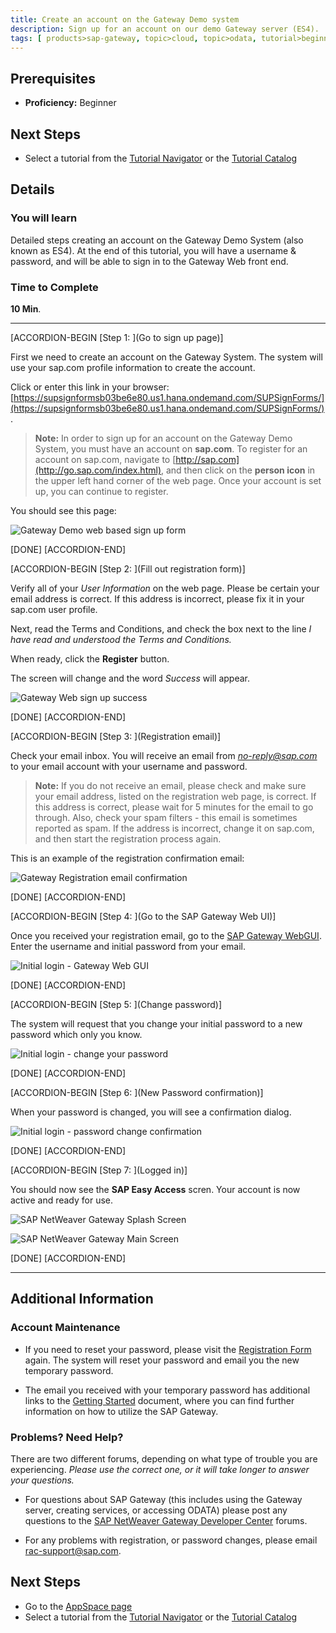 ```yaml
---
title: Create an account on the Gateway Demo system
description: Sign up for an account on our demo Gateway server (ES4).
tags: [ products>sap-gateway, topic>cloud, topic>odata, tutorial>beginner ]
---
```

## Prerequisites  
 - **Proficiency:** Beginner

## Next Steps
 - Select a tutorial from the [Tutorial Navigator](http://go.sap.com/developer/tutorial-navigator.html) or the [Tutorial Catalog](http://go.sap.com/developer/tutorials.html)

## Details
### You will learn
Detailed steps creating an account on the Gateway Demo System (also known as ES4).  At the end of this tutorial, you will have a username & password, and will be able to sign in to the Gateway Web front end.

### Time to Complete
**10 Min**.

---

[ACCORDION-BEGIN [Step 1: ](Go to sign up page)]

First we need to create an account on the Gateway System.  The system will use your sap.com profile information to create the account.

Click or enter this link in your browser: [https://supsignformsb03be6e80.us1.hana.ondemand.com/SUPSignForms/](https://supsignformsb03be6e80.us1.hana.ondemand.com/SUPSignForms/).

> **Note:** In order to sign up for an account on the Gateway Demo System, you must have an account on **sap.com**.  To register for an account on sap.com, navigate to [http://sap.com](http://go.sap.com/index.html), and then click on the **person icon** in the upper left hand corner of the web page. Once your account is set up, you can continue to register.

You should see this page:

![Gateway Demo web based sign up form](https://raw.githubusercontent.com/SAPDocuments/Tutorials/master/tutorials/gateway-demo-signup/1.png)

[DONE]
[ACCORDION-END]

[ACCORDION-BEGIN [Step 2: ](Fill out registration form)]

Verify all of your *User Information* on the web page.   Please be certain your email address is correct.  If this address is incorrect, please fix it in your sap.com user profile.

Next, read the Terms and Conditions, and check the box next to the line *I have read and understood the Terms and Conditions.*

When ready, click the **Register** button.

The screen will change and the word *Success* will appear.

![Gateway Web sign up success](https://raw.githubusercontent.com/SAPDocuments/Tutorials/master/tutorials/gateway-demo-signup/2.png)

[DONE]
[ACCORDION-END]


[ACCORDION-BEGIN [Step 3: ](Registration email)]

Check your email inbox.  You will receive an email from *no-reply@sap.com* to your email account with your username and password.

> **Note:** If you do not receive an email, please check and make sure your email address, listed on the registration web page, is correct.  If this address is correct, please wait for 5 minutes for the email to go through.  Also, check your spam filters - this email is sometimes reported as spam.  If the address is incorrect, change it on sap.com, and then start the registration process again.

This is an example of the registration confirmation email:

![Gateway Registration email confirmation](https://raw.githubusercontent.com/SAPDocuments/Tutorials/master/tutorials/gateway-demo-signup/3.png)

[DONE]
[ACCORDION-END]


[ACCORDION-BEGIN [Step 4: ](Go to the SAP Gateway Web UI)]

Once you received your registration email, go to the [SAP Gateway WebGUI](https://sapes4.sapdevcenter.com/).  Enter the username and initial password from your email.

![Initial login - Gateway Web GUI](https://raw.githubusercontent.com/SAPDocuments/Tutorials/master/tutorials/gateway-demo-signup/4.png)

[DONE]
[ACCORDION-END]


[ACCORDION-BEGIN [Step 5: ](Change password)]

The system will request that you change your initial password to a new password which only you know.

![Initial login - change your password](https://raw.githubusercontent.com/SAPDocuments/Tutorials/master/tutorials/gateway-demo-signup/5.png)

[DONE]
[ACCORDION-END]


[ACCORDION-BEGIN [Step 6: ](New Password confirmation)]

When your password is changed, you will see a confirmation dialog.

![Initial login - password change confirmation](https://raw.githubusercontent.com/SAPDocuments/Tutorials/master/tutorials/gateway-demo-signup/6.png)

[DONE]
[ACCORDION-END]


[ACCORDION-BEGIN [Step 7: ](Logged in)]

You should now see the **SAP Easy Access** scren.  Your account is now active and ready for use.

![SAP NetWeaver Gateway Splash Screen](https://raw.githubusercontent.com/SAPDocuments/Tutorials/master/tutorials/gateway-demo-signup/7.png)

![SAP NetWeaver Gateway Main Screen](https://raw.githubusercontent.com/SAPDocuments/Tutorials/master/tutorials/gateway-demo-signup/8.png)

[DONE]
[ACCORDION-END]

---

## Additional Information

### Account Maintenance

- If you need to reset your password, please visit the [Registration Form](https://supsignformsb03be6e80.us1.hana.ondemand.com/SUPSignForms/) again.  The system will reset your password and email you the new temporary password.

- The email you received with your temporary password has additional links to the [Getting Started](http://scn.sap.com/docs/DOC-40986) document, where you can find further information on how to utilize the SAP Gateway.


### Problems?  Need Help?
There are two different forums, depending on what type of trouble you are experiencing.  *Please use the correct one, or it will take longer to answer your questions.*

- For questions about SAP Gateway (this includes using the Gateway server, creating services, or accessing ODATA) please post any questions to the [SAP NetWeaver Gateway Developer Center](http://scn.sap.com/community/developer-center/netweaver-gateway) forums.  

- For any problems with registration, or password changes, please email <rac-support@sap.com>.



## Next Steps
 - Go to the [AppSpace page](http://go.sap.com/developer/app-space-page.html)
 - Select a tutorial from the [Tutorial Navigator](http://go.sap.com/developer/tutorial-navigator.html) or the [Tutorial Catalog](http://go.sap.com/developer/tutorials.html)
